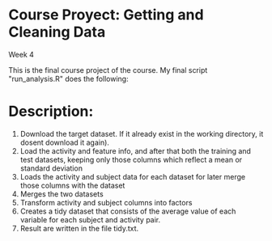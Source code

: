 # Course Proyect: Getting and Cleaning Data
Week 4 

This is the final course project of the course. My final script "run_analysis.R" does the following:

# Description: 

1)  Download the target dataset. If it already exist in the working directory, it dosent download it again).
2)  Load the activity and feature info, and after that both the training and test datasets, keeping only those columns which reflect a mean or standard deviation
4)  Loads the activity and subject data for each dataset for later merge those columns with the dataset
5)  Merges the two datasets
6)  Transform activity and subject columns into factors
7)  Creates a tidy dataset that consists of the average value of each variable for each subject and activity pair.
8)  Result are written in the file tidy.txt.
